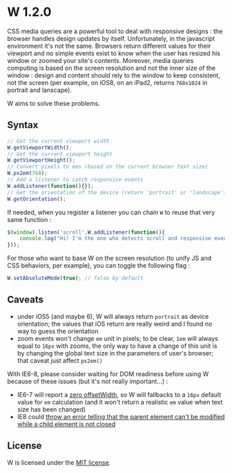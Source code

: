 W 1.2.0
=======

CSS media queries are a powerful tool to deal with responsive designs : the browser handles design updates by itself. Unfortunately, in the javascript environment it's not the same. Browsers return different values for their viewport and no simple events exist to know when the user has resized his window or zoomed your site's contents. Moreover, media queries computing is based on the screen resolution and not the inner size of the window : design and content should rely to the window to keep consistent, not the screen (per example, on iOS8, on an iPad2, returns `768x1024` in portrait and lanscape).

W aims to solve these problems.

Syntax
------

```javascript
// Get the current viewport width
W.getViewportWidth();
// Get the current viewport height
W.getViewportHeight();
// Convert pixels to ems (based on the current browser text size)
W.px2em(768);
// Add a listener to catch responsive events
W.addListener(function(){});
// Get the orientation of the device (return 'portrait' or 'landscape')
W.getOrientation();
```

If needed, when you register a listener you can chain `W` to reuse that very same function :

```javascript
$(window).listen('scroll',W.addListener(function(){
    console.log("Hi! I'm the one who detects scroll and responsive events!");
}));
```

For those who want to base W on the screen resolution (to unify JS and CSS behaviors, per example), you can toggle the following flag :

```javascript
W.setAbsoluteMode(true); // false by default
```

Caveats
-------

- under iOS5 (and maybe 6), W will always return `portrait` as device orientation; the values that iOS return are really weird and I found no way to guess the orientation
- zoom events won't change `em` unit in pixels; to be clear, `1em` will always equal to `16px` with zooms, the only way to have a change of this unit is by changing the global text size in the parameters of user's browser; that caveat just affect `px2em()`

With IE6-8, please consider waiting for DOM readiness before using W because of these issues (but it's not really important...) :

- IE6-7 will report a [zero offsetWidth](https://github.com/pyrsmk/W/issues/1), so W will fallbacks to a `16px` default value for `em` calculation (and it won't return a realistic `em` value when text size has been changed)
- IE8 could [throw an error telling that the parent element can't be modified while a child element is not closed](https://github.com/pyrsmk/W/issues/3)

License
-------

W is licensed under the [MIT license](http://dreamysource.mit-license.org).
